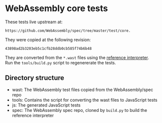 # WebAssembly core tests

These tests live upstream at:

    https://github.com/WebAssembly/spec/tree/master/test/core.

They were copied at the following revision:

    43898ad2b3203eb5c1cfb28ddb0cb585f74b6b48

They are converted from the `*.wast` files using the [reference interpreter][1].
Run the `tools/build.py` script to regenererate the tests.

[1]: https://github.com/WebAssembly/spec/tree/master/interpreter

## Directory structure

- wast: The WebAssembly test files copied from the WebAssembly/spec repo
- tools: Contains the script for converting the wast files to JavaScript tests
- js: The generated JavaScript tests
- spec: The WebAssembly spec repo, cloned by `build.py` to build the reference
  interpreter
